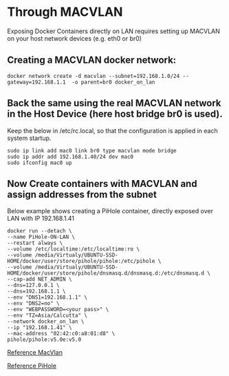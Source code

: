 # Through MACVLAN

Exposing Docker Containers directly on LAN requires setting up MACVLAN on your host network devices (e.g. eth0 or br0)

## Creating a MACVLAN docker network:

    docker network create -d macvlan --subnet=192.168.1.0/24 --gateway=192.168.1.1  -o parent=br0 docker_on_lan

## Back the same using the real MACVLAN network in the Host Device (here host bridge br0 is used).

Keep the below in /etc/rc.local, so that the configuration is applied in each system startup.

    sudo ip link add mac0 link br0 type macvlan mode bridge
    sudo ip addr add 192.168.1.40/24 dev mac0
    sudo ifconfig mac0 up


## Now Create containers with MACVLAN and assign addresses from the subnet

Below example shows creating a PiHole container, directly exposed over LAN with IP 192.168.1.41


    docker run --detach \
    --name PiHole-ON-LAN \
    --restart always \
    --volume /etc/localtime:/etc/localtime:ro \
    --volume /media/Virtualy/UBUNTU-SSD-HOME/docker/user/store/pihole/pihole:/etc/pihole \
    --volume /media/Virtualy/UBUNTU-SSD-HOME/docker/user/store/pihole/dnsmasq.d/dnsmasq.d:/etc/dnsmasq.d \
    --cap-add NET_ADMIN \
    --dns=127.0.0.1 \
    --dns=192.168.1.1 \
    --env "DNS1=192.168.1.1" \
    --env "DNS2=no" \
    --env "WEBPASSWORD=<your pass>" \
    --env "TZ=Asia/Calcutta" \
    --network docker_on_lan \
    --ip "192.168.1.41" \
    --mac-address "02:42:c0:a8:01:d8" \
    pihole/pihole:v5.0e:v5.0


[Reference MacVlan](https://collabnix.com/2-minutes-to-docker-macvlan-networking-a-beginners-guide/)

[Reference PiHole](https://gist.github.com/xirixiz/ecad37bac9a07c2a1204ab4f9a17db3c)
